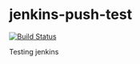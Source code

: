 jenkins-push-test
=================

[![Build Status](http://134.119.10.231:8080/job/testing/badge/icon)](http://134.119.10.231:8080/job/testing/)

Testing jenkins
